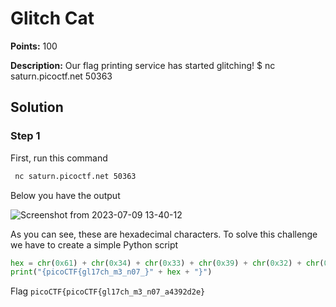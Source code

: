 # Glitch Cat


**Points:** 100

**Description:**  Our flag printing service has started glitching!
$ nc saturn.picoctf.net 50363



## Solution 

### Step 1

First, run this command

``` bash
 nc saturn.picoctf.net 50363

```

Below you have the output

![Screenshot from 2023-07-09 13-40-12](https://github.com/HelsNetwork/CTF-writeups/assets/87879515/8edfc72b-0e71-4c0e-b6b2-4d432e39b5d6)

 As you can see, these are hexadecimal characters. 
 To solve this challenge we have to create a simple Python script 

 ```python
hex = chr(0x61) + chr(0x34) + chr(0x33) + chr(0x39) + chr(0x32) + chr(0x64) + chr(0x32) + chr(0x65)
print("{picoCTF{gl17ch_m3_n07_}" + hex + "}")
```

Flag 
`picoCTF{picoCTF{gl17ch_m3_n07_a4392d2e}`
